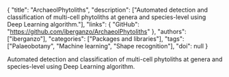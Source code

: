 {
  "title": "ArchaeolPhytoliths",
  "description": ["Automated detection and classification of multi-cell phytoliths at genera and species-level using Deep Learning algorithm."],
  "links": {
    "GitHub": "https://github.com/iberganzo/ArchaeolPhytoliths"
  },
  "authors": ["iberganzo"],
  "categories": ["Packages and libraries"],
  "tags": ["Palaeobotany", "Machine learning", "Shape recognition"],
  "doi": null
}

<!-- Generated by csv2md.R – do not edit by hand -->

Automated detection and classification of multi-cell phytoliths at genera and species-level using Deep Learning algorithm.